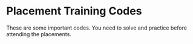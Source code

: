 # Placement Training Codes
These are some important codes. You need to solve and practice before attending the placements.
